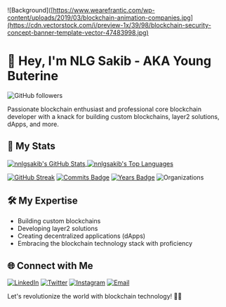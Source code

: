 ![Background]([https://www.wearefrantic.com/wp-content/uploads/2019/03/blockchain-animation-companies.jpg](https://cdn.vectorstock.com/i/preview-1x/39/98/blockchain-security-concept-banner-template-vector-47483998.jpg)

# 👋 Hey, I'm NLG Sakib - AKA Young Buterine

![GitHub followers](https://img.shields.io/github/followers/nnlgsakib?logo=GitHub&style=for-the-badge)

Passionate blockchain enthusiast and professional core blockchain developer with a knack for building custom blockchains, layer2 solutions, dApps, and more.

## 🚀 My Stats

<a href="https://github.com/nnlgsakib" target="_blank">
  <img align="center" src="https://github-readme-stats.vercel.app/api?username=nnlgsakib&show_icons=true&count_private=true" alt="nnlgsakib's GitHub Stats" />
</a>
<a href="https://github.com/nnlgsakib" target="_blank">
  <img align="center" src="https://github-readme-stats.vercel.app/api/top-langs/?username=nnlgsakib&layout=compact&hide=html" alt="nnlgsakib's Top Languages" />
</a>

[![GitHub Streak](http://github-readme-streak-stats.herokuapp.com?user=nnlgsakib&theme=dark&hide_border=true)](https://git.io/streak-stats)
[![Commits Badge](https://badges.pufler.dev/commits/monthly/nnlgsakib)](https://badges.pufler.dev)
[![Years Badge](https://badges.pufler.dev/years/nnlgsakib)](https://badges.pufler.dev)
![Organizations](https://img.shields.io/badge/Organizations-2-brightgreen)

## 🛠️ My Expertise

- Building custom blockchains
- Developing layer2 solutions
- Creating decentralized applications (dApps)
- Embracing the blockchain technology stack with proficiency

## 🌐 Connect with Me

[![LinkedIn](https://img.shields.io/badge/LinkedIn-nlg--sakib-blue?logo=linkedin&style=flat-square)](https://www.linkedin.com/in/nlg-sakib-338339279/)
[![Twitter](https://img.shields.io/badge/Twitter-nlg__sakib-blue?logo=twitter&style=flat-square)](https://twitter.com/nlg_sakib)
[![Instagram](https://img.shields.io/badge/Instagram-nlg__sakib-pink?logo=instagram&style=flat-square)](https://www.instagram.com/nlg_sakib/)
[![Email](https://img.shields.io/badge/Email-nlgarts%40outlook.com-orange?logo=Microsoft-Outlook&style=flat-square)](mailto:nlgarts@outlook.com)

Let's revolutionize the world with blockchain technology! 🔗✨
